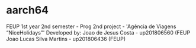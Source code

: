 # aarch64
FEUP 1st year 2nd semester - Prog
2nd project - 'Agência de Viagens “NiceHolidays”'
Developed by: Joao de Jesus Costa - up201806560 (FEUP
                           Joao Lucas Silva Martins - up201806436 (FEUP)
